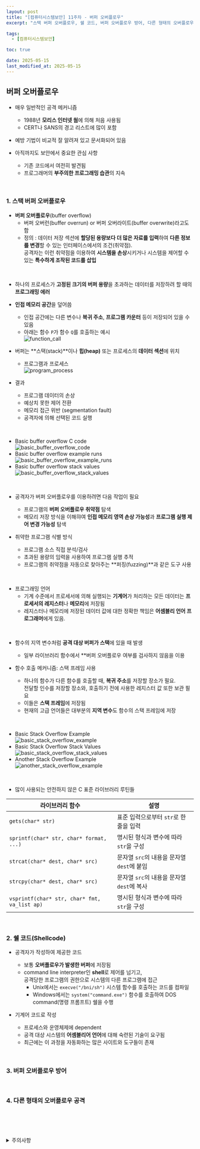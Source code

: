 ```yaml
---
layout: post
title: "[컴퓨터시스템보안] 11주차 - 버퍼 오버플로우"
excerpt: "스택 버퍼 오버플로우, 쉘 코드, 버퍼 오버플로우 방어, 다른 형태의 오버플로우 공격"

tags:
  - [컴퓨터시스템보안]

toc: true

date: 2025-05-15
last_modified_at: 2025-05-15
---
```

## 버퍼 오버플로우
- 매우 일반적인 공격 메커니즘
  - 1988년 **모리스 인터넷 웜**에 의해 처음 사용됨
  - CERT나 SANS의 경고 리스트에 많이 포함

- 예방 기법이 비교적 잘 알려져 있고 문서화되어 있음

- 아직까지도 보안에서 중요한 관심 사항
  - 기존 코드에서 여전히 발견됨
  - 프로그래머의 **부주의한 프로그래밍 습관**의 지속

<br>

### 1. 스택 버퍼 오버플로우  
- **버퍼 오버플로우**(buffer overflow)
  - 버퍼 오버런(buffer overrun) or 버퍼 오버라이트(buffer overwrite)라고도 함
  - 정의 : 데이터 저장 섹션에 **할당된 용량보다 더 많은 자료를 입력**하여 **다른 정보를 변경**할 수 있는 인터페이스에서의 조건(취약점).  
  공격자는 이런 취약점을 이용하여 **시스템을 손상**시키거나 시스템을 제어할 수 있는 **특수하게 조작된 코드를 삽입**  

<br>

- 하나의 프로세스가 **고정된 크기의 버퍼 용량**을 초과하는 데이터를 저장하려 할 때의 **프로그래밍 에러**
- **인접 메모리 공간**을 덮어씀
  - 인접 공간에는 다른 변수나 **복귀 주소**, **프로그램 카운터** 등이 저장되어 있을 수 있음
  - 아래는 함수 `P`가 함수 `Q`를 호출하는 예시  
  ![function_call][def]  
- 버퍼는 **스택(stack)**이나 **힙(heap)** 또는 프로세스의 **데이터 섹션**에 위치  
  - 프로그램과 프로세스  
  ![program_process][def2]  

- 결과
  - 프로그램 데이터의 손상
  - 예상치 못한 제어 전환
  - 메모리 접근 위반 (segmentation fault)
  - 공격자에 의해 선택된 코드 실행  

<br>

- Basic buffer overflow C code  
![basic_buffer_overflow_code][def6]  
- Basic buffer overflow example runs  
![basic_buffer_overflow_example_runs][def7]  
- Basic buffer overflow stack values  
![basic_buffer_overflow_stack_values][def8]  

<br>

- 공격자가 버퍼 오버플로우를 이용하려면 다음 작업이 필요
  - 프로그램의 **버퍼 오버플로우 취약점** 탐색
  - 메모리 저장 방식을 이해햐여 **인접 메모리 영역 손상 가능성**과 **프로그램 실행 제어 변경 가능성** 탐색

- 취약한 프로그램 식별 방식
  - 프로그램 소스 직접 분석/검사
  - 초과된 용량의 임력을 사용하여 프로그램 실행 추적
  - 프로그램의 취약점을 자동으로 찾아주는 **퍼징(fuzzing)**과 같은 도구 사용  

<br>

- 프로그래밍 언어
   - 기계 수준에서 프로세서에 의해 실행되는 **기계어**가 처리하는 모든 데이터는 **프로세서의 레지스터**나 **메모리**에 저장됨  
   - 레지스터나 메모리에 저장된 데이터 값에 대한 정확한 책임은 **어셈블리 언어 프로그래머**에게 있음.

<br>

- 함수의 지역 변수처럼 **공격 대상 버퍼가 스택**에 있을 때 발생
  - 일부 라이브러리 함수에서 **버퍼 오버플로우 여부를 검사하지 않음을 이용
  

- 함수 호출 메커니즘: 스택 프레임 사용
  - 하나의 함수가 다른 함수를 호출할 때, **복귀 주소**를 저장할 장소가 필요.  
  전달할 인수를 저장할 장소와, 호출하기 전에 사용한 레지스터 값 또한 보관 필요
  - 이들은 **스택 프레임**에 저장됨
  - 현재의 고급 언어들은 대부분의 **지역 변수**도 함수의 스택 프레임에 저장

<br>

- Basic Stack Overflow Example  
![basic_stack_overflow_example][def3]  
- Basic Stack Overflow Stack Values  
![basic_stack_overflow_stack_values][def4]  
- Another Stack Overflow Example  
![another_stack_overflow_example][def5]  

<br>

- 많이 사용되는 안전하지 않은 C 표준 라이브러리 루틴들

|라이브러리 함수|설명|
|---|---|
|`gets(char* str)`|표준 입력으로부터 `str`로 한 줄을 입력|
|`sprintf(char* str, char* format, ...)`|명시된 형식과 변수에 따라 `str`을 구성|
|`strcat(char* dest, char* src)`|문자열 `src`의 내용을 문자열 `dest`에 붙임|
|`strcpy(char* dest, char* src)`|문자열 `src`의 내용을 문자열 `dest`에 복사|
|`vsprintf(char* str, char* fmt, va_list ap)`|명시된 형식과 변수에 따라 `str`을 구성|  

<br>

### 2. 쉘 코드(Shellcode)
- 공격자가 작성하여 제공한 코드
  - 보통 **오버플로우가 발생한 버퍼**에 저장됨
  - command line interpreter인 **shell**로 제어를 넘기고,  
  공격당한 프로그램의 권한으로 시스템의 다른 프로그램에 접근
    - Unix에서는 `execve("/bni/sh")` 시스템 함수를 호출하는 코드를 컴파일
    - Windows에서는 `system("command.exe")` 함수를 호출하여 DOS command(명령 프롬프트) 쉘을 수행

- 기계어 코드로 작성
  - 프로세스와 운영체제에 dependent
  - 공격 대상 시스템의 **어셈블리어 언어**에 대해 숙련된 기술이 요구됨
  - 최근에는 이 과정을 자동화하는 많은 사이트와 도구들이 존재

<br>

### 3. 버퍼 오버플로우 방어

<br>

### 4. 다른 형태의 오버플로우 공격

<br>
<br>
<br>
<br>
<details>
<summary>주의사항</summary>
<div markdown="1">

이 포스팅은 강원대학교 이헌길 교수님의 컴퓨터시스템보안 수업을 들으며 내용을 정리 한 것입니다.  
수업 내용에 대한 저작권은 교수님께 있으니,  
다른 곳으로의 무분별한 내용 복사를 자제해 주세요.

</div>
</details>

[def]: https://i.imgur.com/qzKdDgQ.png
[def2]: https://i.imgur.com/4SLAEST.png
[def3]: https://i.imgur.com/t3xTtka.png
[def4]: https://i.imgur.com/yS5DYM9.png
[def5]: https://i.imgur.com/jj4d4RG.png
[def6]: https://i.imgur.com/o2tt3YC.png
[def7]: https://i.imgur.com/XUZpPvH.png
[def8]: https://i.imgur.com/drvwo9k.png